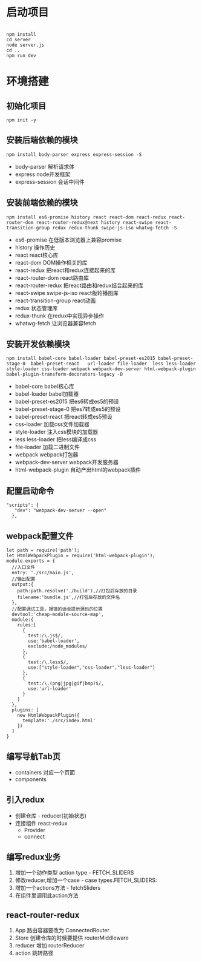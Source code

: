 # 启动项目
```

npm install
cd server
node server.js
cd ..
npm run dev
```

# 环境搭建
## 初始化项目
```
npm init -y
```

## 安装后端依赖的模块
```
npm install body-parser express express-session -S
```
- body-parser 解析请求体
- express node开发框架
- express-session 会话中间件

## 安装前端依赖的模块
```
npm install es6-promise history react react-dom react-redux react-router-dom react-router-redux@next history react-swipe react-transition-group redux redux-thunk swipe-js-iso whatwg-fetch -S
```
- es6-promise 在低版本浏览器上兼容promise
- history 操作历史
- react react核心库
- react-dom DOM操作相关的库
- react-redux 把react和redux连接起来的库
- react-router-dom react路由库
- react-router-redux 把react路由和redux结合起来的库
- react-swipe swipe-js-iso react版轮播图库
- react-transition-group react动画
- redux 状态管理库
- redux-thunk  在redux中实现异步操作
- whatwg-fetch 让浏览器兼容fetch

## 安装开发依赖模块
```
npm install babel-core babel-loader babel-preset-es2015 babel-preset-stage-0  babel-preset-react   url-loader file-loader  less less-loader style-loader css-loader webpack webpack-dev-server html-webpack-plugin babel-plugin-transform-decorators-legacy -D
```
- babel-core babel核心库
- babel-loader babel加载器
- babel-preset-es2015 把es6转成es5的预设
- babel-preset-stage-0 把es7转成es5的预设
- babel-preset-react 把react转成es5预设
- css-loader 加载css文件加载器
- style-loader 注入css模块的加载器
- less less-loader 把less编译成css
- file-loader 加载二进制文件
- webpack webpack打包器
- webpack-dev-server webpack开发服务器
- html-webpack-plugin 自动产出html的webpack插件

##  配置启动命令
```
"scripts": {
   "dev": "webpack-dev-server --open"
  },
```

##  webpack配置文件
```
let path = require('path');
let HtmlWebpackPlugin = require('html-webpack-plugin');
module.exports = {
  //入口文件
  entry: './src/main.js',
  //输出配置
  output:{
    path:path.resolve('./build'),//打包后存放的目录
    filename:'bundle.js',//打包后存放的文件名
  },
  //配置调试工具，报错的话会提示源码的位置
  devtool:'cheap-module-source-map',
  module:{
    rules:[
      {
        test:/\.js$/,
        use:'babel-loader',
        exclude:/node_modules/
      },
      {
        test:/\.less$/,
        use:["style-loader","css-loader","less-loader"]
      },
      {
        test:/\.(png|jpg|gif|bmp)$/,
        use:'url-loader'
      }
    ]
  },
  plugins: [
    new HtmlWebpackPlugin({
      template:'./src/index.html'
    })
  ]
}
```

## 编写导航Tab页
- containers
对应一个页面
- components

## 引入redux
- 创建仓库 - reducer(初始状态)
- 连接组件 react-redux
  - Provider
  - connect

## 编写redux业务
1. 增加一个动作类型 action type -  FETCH_SLIDERS
2. 修改reducer,增加一个case  -  case types.FETCH_SLIDERS:
3. 增加一个actions方法 - fetchSliders
4. 在组件里调用此action方法


## react-router-redux
1. App 路由容器要改为 ConnectedRouter
2. Store 创建仓库的时候要提供 routerMiddleware
3. reducer 增加 routerReducer
4. action 跳转路径
